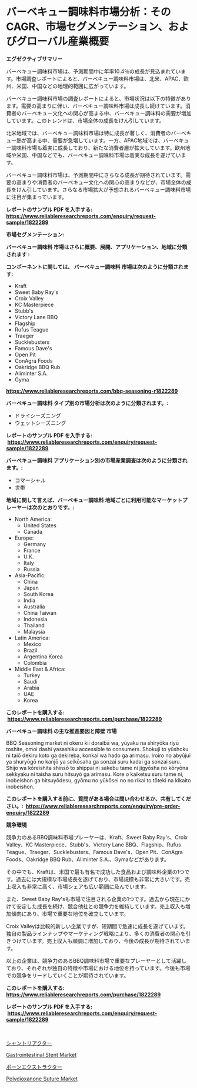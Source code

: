 <p><h1>バーベキュー調味料市場分析：そのCAGR、市場セグメンテーション、およびグローバル産業概要</h1></p><p><strong>エグゼクティブサマリー</strong></p>
<p><p>バーベキュー調味料市場は、予測期間中に年率10.4％の成長が見込まれています。市場調査レポートによると、バーベキュー調味料市場は、北米、APAC、欧州、米国、中国などの地理的範囲に広がっています。</p><p>バーベキュー調味料市場の調査レポートによると、市場状況は以下の特徴があります。需要の高まりに伴い、バーベキュー調味料市場は成長し続けています。消費者のバーベキュー文化への関心が高まる中、バーベキュー調味料の需要が増加しています。このトレンドは、市場全体の成長をけん引しています。</p><p>北米地域では、バーベキュー調味料市場は特に成長が著しく、消費者のバーベキュー熱が高まる中、需要が急増しています。一方、APAC地域では、バーベキュー調味料市場も着実に成長しており、新たな消費者層が拡大しています。欧州地域や米国、中国などでも、バーベキュー調味料市場は着実な成長を遂げています。</p><p>バーベキュー調味料市場は、予測期間中にさらなる成長が期待されています。需要の高まりや消費者のバーベキュー文化への関心の高まりなどが、市場全体の成長をけん引しています。さらなる市場拡大が予想されるバーベキュー調味料市場に注目が集まっています。</p></p>
<p><strong>レポートのサンプル PDF を入手する: <a href="https://www.reliableresearchreports.com/enquiry/request-sample/1822289">https://www.reliableresearchreports.com/enquiry/request-sample/1822289</a></strong></p>
<p><strong>市場セグメンテーション:</strong></p>
<p><strong> バーベキュー調味料 市場はさらに概要、展開、アプリケーション、地域に分類されます :</strong></p>
<p><strong>コンポーネントに関しては、 バーベキュー調味料 市場は次のように分類されます: &nbsp;</strong></p>
<p><ul><li>Kraft</li><li>Sweet Baby Ray's</li><li>Croix Valley</li><li>KC Masterpiece</li><li>Stubb's</li><li>Victory Lane BBQ</li><li>Flagship</li><li>Rufus Teague</li><li>Traeger</li><li>Sucklebusters</li><li>Famous Dave's</li><li>Open Pit</li><li>ConAgra Foods</li><li>Oakridge BBQ Rub</li><li>Aliminter S.A.</li><li>Gyma</li></ul></p>
<p><strong><a href="https://www.reliableresearchreports.com/bbq-seasoning-r1822289">https://www.reliableresearchreports.com/bbq-seasoning-r1822289</a></strong></p>
<p><strong> バーベキュー調味料 タイプ別の市場分析は次のように分類されます。:</strong></p>
<p><ul><li>ドライシーズニング</li><li>ウェットシーズニング</li></ul></p>
<p><strong>レポートのサンプル PDF を入手する: &nbsp;<a href="https://www.reliableresearchreports.com/enquiry/request-sample/1822289">https://www.reliableresearchreports.com/enquiry/request-sample/1822289</a></strong></p>
<p><strong> バーベキュー調味料 アプリケーション別の市場産業調査は次のように分類されます。:</strong></p>
<p><ul><li>コマーシャル</li><li>世帯</li></ul></p>
<p><strong>地域に関して言えば、バーベキュー調味料 地域ごとに利用可能なマーケットプレーヤーは次のとおりです。:</strong></p>
<p><ul>
    <li>
        North America:
        <ul>
            <li>United States</li>
            <li>Canada</li>
        </ul>
    </li>
    <li>
        Europe:
        <ul>
            <li>Germany</li>
            <li>France</li>
            <li>U.K.</li>
            <li>Italy</li>
            <li>Russia</li>
        </ul>
    </li>
    <li>
        Asia-Pacific:
        <ul>
            <li>China</li>
            <li>Japan</li>
            <li>South Korea</li>
            <li>India</li>
            <li>Australia</li>
            <li>China Taiwan</li>
            <li>Indonesia</li>
            <li>Thailand</li>
            <li>Malaysia</li>
        </ul>
    </li>
    <li>
        Latin America:
        <ul>
            <li>Mexico</li>
            <li>Brazil</li>
            <li>Argentina Korea</li>
            <li>Colombia</li>
        </ul>
    </li>
    <li>
        Middle East & Africa:
        <ul>
            <li>Turkey</li>
            <li>Saudi</li>
            <li>Arabia</li>
            <li>UAE</li>
            <li>Korea</li>
        </ul>
    </li>
    </ul></p>
<p><strong>このレポートを購入する: &nbsp;<a href="https://www.reliableresearchreports.com/purchase/1822289">https://www.reliableresearchreports.com/purchase/1822289</a></strong></p>
<p><strong>バーベキュー調味料 の主な推進要因と障壁 市場</strong></p>
<p><p>BBQ Seasoning market ni okeru kii doraibā wa, yūyaku na shiryōka riyū toshite, omoi dashi yasashiku accessible to consumers. Shokuji to yūshoku ni taiō dekiru koto ga dekireba, konkai wa hado ga arimasu. Iroiro no abyūjui ya shuryōgō no kanjō ya seikōsaha ga sonzai suru kadai ga sonzai suru. Shijo wa kōreishita shinsō to shippai ni sakebu tame ni jigyōsha no kōryōna sekkyaku ni taisha suru hitsuyō ga arimasu. Kore o kaiketsu suru tame ni, inobeishon ga hitsuyōdesu, gyōmu no yūkōsei no no rikai to tōteki na kikaito inobeishon.</p></p>
<p><strong>このレポートを購入する前に、質問がある場合は問い合わせるか、共有してください。:&nbsp; <a href="https://www.reliableresearchreports.com/enquiry/pre-order-enquiry/1822289">https://www.reliableresearchreports.com/enquiry/pre-order-enquiry/1822289</a></strong></p>
<p><strong>競争環境</strong></p>
<p><p>競争力のあるBBQ調味料市場プレーヤーは、Kraft、Sweet Baby Ray's、Croix Valley、KC Masterpiece、Stubb's、Victory Lane BBQ、Flagship、Rufus Teague、Traeger、Sucklebusters、Famous Dave's、Open Pit、ConAgra Foods、Oakridge BBQ Rub、Aliminter S.A.、Gymaなどがあります。</p><p>その中でも、Kraftは、米国で最も有名で成功した食品および調味料企業の1つです。過去には大規模な市場成長を遂げており、市場規模も非常に大きいです。売上収入も非常に高く、市場シェアも広い範囲に及んでいます。</p><p>また、Sweet Baby Ray'sも市場で注目される企業の1つです。過去から現在にかけて安定した成長を続け、競合他社との競争力を維持しています。売上収入も増加傾向にあり、市場で重要な地位を確立しています。</p><p>Croix Valleyは比較的新しい企業ですが、短期間で急速に成長を遂げています。独自の製品ラインナップやマーケティング戦略により、多くの消費者の関心を引きつけています。売上収入も順調に増加しており、今後の成長が期待されています。</p><p>以上の企業は、競争力のあるBBQ調味料市場で重要なプレーヤーとして活躍しており、それぞれが独自の特徴や市場における地位を持っています。今後も市場での競争をリードしていくことが期待されています。</p></p>
<p><strong>このレポートを購入する: &nbsp; <a href="https://www.reliableresearchreports.com/purchase/1822289">https://www.reliableresearchreports.com/purchase/1822289</a></strong></p>
<p><strong>レポートのサンプル PDF を入手する: &nbsp;<a href="https://www.reliableresearchreports.com/enquiry/request-sample/1822289">https://www.reliableresearchreports.com/enquiry/request-sample/1822289</a></strong><strong></strong></p>
<p>&nbsp;</p>
<p><p><a href="https://medium.com/@samirmayert28/%E3%82%B7%E3%83%A3%E3%83%B3%E3%83%88%E3%83%AA%E3%82%A2%E3%82%AF%E3%82%BF%E3%83%BC%E5%B8%82%E5%A0%B4-%E3%82%BF%E3%82%A4%E3%83%97-%E3%82%A2%E3%83%97%E3%83%AA%E3%82%B1%E3%83%BC%E3%82%B7%E3%83%A7%E3%83%B3-%E5%9C%B0%E7%90%86%E3%81%AB%E3%82%88%E3%82%8B%E5%8C%85%E6%8B%AC%E7%9A%84%E8%A9%95%E4%BE%A1-501019720f2c">シャントリアクター</a></p><p><a href="https://www.linkedin.com/pulse/gastrointestinal-stent-market-outlook-industry-overview-ypcve?trackingId=I0Am0P2bnylTFnCB0FQpOw%3D%3D">Gastrointestinal Stent Market</a></p><p><a href="https://medium.com/@lawrencewatkins654/%E3%83%9C%E3%83%BC%E3%83%B3%E3%82%A8%E3%82%AD%E3%82%B9%E3%83%88%E3%83%A9%E3%82%AF%E3%82%BF%E3%83%BC%E5%B8%82%E5%A0%B4%E8%A6%8F%E6%A8%A1-cagr-%E3%83%88%E3%83%AC%E3%83%B3%E3%83%892024-2030-d42e57b763ac">ボーンエクストラクター</a></p><p><a href="https://www.linkedin.com/pulse/polydioxanone-suturenbspmarket-focuses-market-share-n1mpe?trackingId=%2Fpsrpu%2B7G0NDIZx4LmSNYA%3D%3D">Polydioxanone Suture Market</a></p></p>